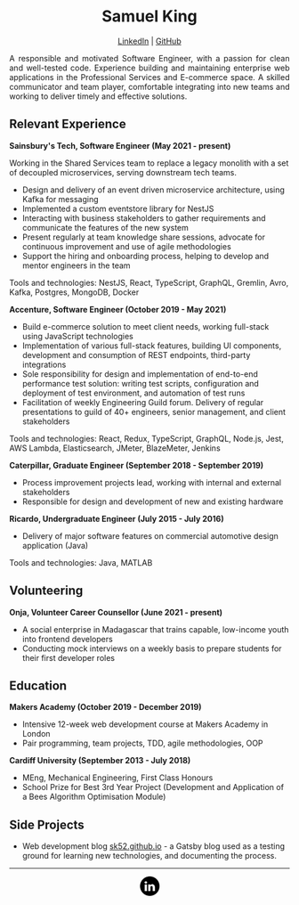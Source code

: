 <h1 style="text-align: center;">
    Samuel King
</h1>

<p style="text-align: center;">
    <a href="https://www.linkedin.com/in/samuelking94">LinkedIn</a>   |   
    <a href="https://www.github.com/sk52">GitHub</a>
</p>

<p style="text-align: justify;">
    A responsible and motivated Software Engineer, with a passion for clean and well-tested code. Experience building and maintaining enterprise web applications in the Professional Services and E-commerce space. A skilled communicator and team player, comfortable integrating into new teams and working to deliver timely and effective solutions.
</p>

## Relevant Experience

**Sainsbury's Tech, Software Engineer (May 2021 - present)**

Working in the Shared Services team to replace a legacy monolith with a set of decoupled microservices, serving downstream tech teams.

- Design and delivery of an event driven microservice architecture, using Kafka for messaging
- Implemented a custom eventstore library for NestJS
- Interacting with business stakeholders to gather requirements and communicate the features of the new system
- Present regularly at team knowledge share sessions, advocate for continuous improvement and use of agile methodologies
- Support the hiring and onboarding process, helping to develop and mentor engineers in the team

Tools and technologies: NestJS, React, TypeScript, GraphQL, Gremlin, Avro, Kafka, Postgres, MongoDB, Docker

**Accenture, Software Engineer (October 2019 - May 2021)**

- Build e-commerce solution to meet client needs, working full-stack using JavaScript technologies
- Implementation of various full-stack features, building UI components, development and consumption of REST endpoints, third-party integrations
- Sole responsibility for design and implementation of end-to-end performance test solution: writing test scripts, configuration and deployment of test environment, and automation of test runs
- Facilitation of weekly Engineering Guild forum. Delivery of regular presentations to guild of 40+ engineers, senior management, and client stakeholders

Tools and technologies: React, Redux, TypeScript, GraphQL, Node.js, Jest, AWS Lambda, Elasticsearch, JMeter, BlazeMeter, Jenkins

**Caterpillar, Graduate Engineer (September 2018 - September 2019)**

- Process improvement projects lead, working with internal and external stakeholders
- Responsible for design and development of new and existing hardware

**Ricardo, Undergraduate Engineer (July 2015 - July 2016)**

- Delivery of major software features on commercial automotive design application (Java)

Tools and technologies: Java, MATLAB

## Volunteering

**Onja, Volunteer Career Counsellor (June 2021 - present)**

- A social enterprise in Madagascar that trains capable, low-income youth into frontend developers
- Conducting mock interviews on a weekly basis to prepare students for their first developer roles

## Education

**Makers Academy (October 2019 - December 2019)**

- Intensive 12-week web development course at Makers Academy in London
- Pair programming, team projects, TDD, agile methodologies, OOP

**Cardiff University (September 2013 - July 2018)**

- MEng, Mechanical Engineering, First Class Honours
- School Prize for Best 3rd Year Project (Development and Application of a Bees Algorithm Optimisation Module)

## Side Projects

- Web development blog [sk52.github.io](https://sk52.github.io) - a Gatsby blog used as a testing ground for learning new technologies, and documenting the process.


---


[<img src="./resources/linkedin.png" alt="LinkedIn" style="display: block; margin: auto; width: 35px;"/>](https://www.linkedin.com/in/samuelking94)
